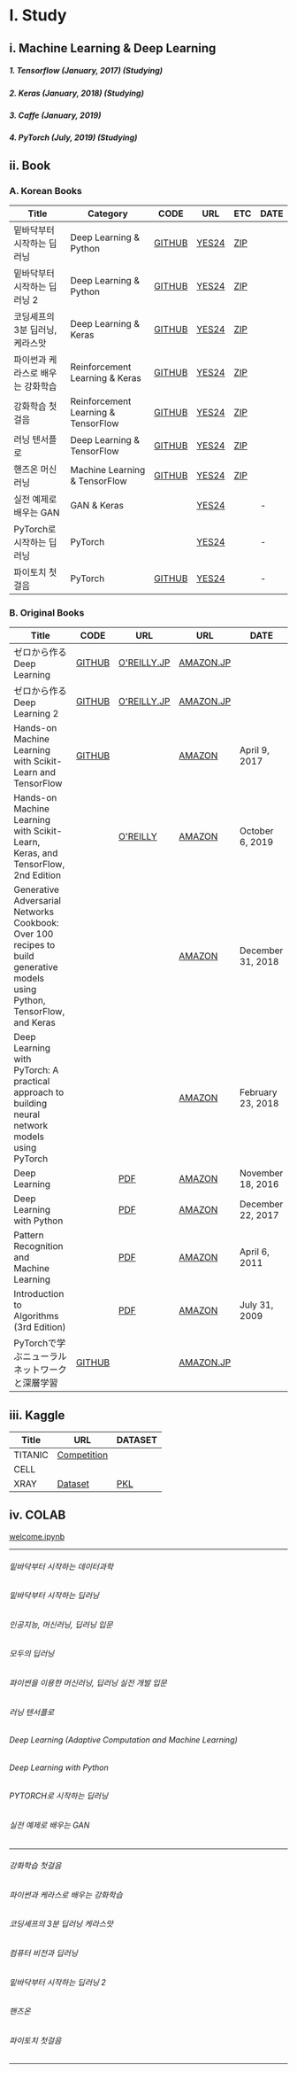 # I. Study
## i. Machine Learning & Deep Learning
##### 1. Tensorflow (January, 2017) (Studying)
##### 2. Keras (January, 2018) (Studying)
##### 3. Caffe (January, 2019)
##### 4. PyTorch (July, 2019) (Studying)

## ii. Book
### A. Korean Books
|Title|Category|CODE|URL|ETC|DATE|
|-----|--------|----|---|---|----|
|밑바닥부터 시작하는 딥러닝|Deep Learning & Python|[GITHUB](https://github.com/WegraLee/deep-learning-from-scratch)|[YES24](http://www.yes24.com/Product/Goods/34970929)|[ZIP](https://drive.google.com/file/d/1DkMiugXAae70jvCYnVezaAhjGc5g2Yqb/view?usp=sharing)|
|밑바닥부터 시작하는 딥러닝 2|Deep Learning & Python|[GITHUB](https://github.com/WegraLee/deep-learning-from-scratch-2)|[YES24](http://www.yes24.com/Product/Goods/72173703)|[ZIP](https://drive.google.com/file/d/1VwDXDrdclIkm5W4hfBUB9zU8KHOhCVU5/view?usp=sharing)|
|코딩셰프의 3분 딥러닝, 케라스맛|Deep Learning & Keras|[GITHUB](https://github.com/jskDr/keraspp)|[YES24](http://www.yes24.com/Product/Goods/57617933)|[ZIP](https://drive.google.com/file/d/1S1BkQWs7kyai_pWJEItMmNfbwmJnfwzc/view?usp=sharing)|
|파이썬과 케라스로 배우는 강화학습|Reinforcement Learning & Keras|[GITHUB](https://github.com/rlcode/reinforcement-learning-kr)|[YES24](http://www.yes24.com/Product/Goods/44136413)|[ZIP](https://drive.google.com/file/d/1L8_w-eDqG8LAmtxaxLdOXuTHkAIlLSOl/view?usp=sharing)|
|강화학습 첫걸음|Reinforcement Learning & TensorFlow|[GITHUB](https://github.com/awjuliani/DeepRL-Agents)|[YES24](http://www.yes24.com/Product/Goods/57617908)|[ZIP](https://drive.google.com/file/d/1N8cRl6st0hlpdyxOxq_nnIXzBdzmYvgv/view?usp=sharing)|
|러닝 텐서플로|Deep Learning & TensorFlow|[GITHUB]()|[YES24](http://www.yes24.com/Product/Goods/60506589)|[ZIP]()|
|핸즈온 머신러닝|Machine Learning & TensorFlow|[GITHUB](https://github.com/ageron/handson-ml)|[YES24](http://www.yes24.com/Product/Goods/59878826)|[ZIP](https://drive.google.com/file/d/1-3WQFi3vBa71cyEFSMPwPmHhiXcb1Ul9/view?usp=sharing)|
|실전 예제로 배우는 GAN|GAN & Keras||[YES24](http://www.yes24.com/Product/Goods/76640111)||-|
|PyTorch로 시작하는 딥러닝|PyTorch||[YES24](http://www.yes24.com/Product/Goods/69335909)||-|
|파이토치 첫걸음|PyTorch|[GITHUB](https://github.com/Jpub/PyTorch_firststep)|[YES24](http://www.yes24.com/Product/Goods/72307730)||-|

### B. Original Books
|Title|CODE|URL|URL|DATE|
|-----|----|---|---|----|
|ゼロから作る Deep Learning|[GITHUB](https://github.com/oreilly-japan/deep-learning-from-scratch)|[O'REILLY.JP](https://www.oreilly.co.jp/books/9784873117584/)|[AMAZON.JP](https://www.amazon.co.jp/%E3%82%BC%E3%83%AD%E3%81%8B%E3%82%89%E4%BD%9C%E3%82%8BDeep-Learning-%E2%80%95Python%E3%81%A7%E5%AD%A6%E3%81%B6%E3%83%87%E3%82%A3%E3%83%BC%E3%83%97%E3%83%A9%E3%83%BC%E3%83%8B%E3%83%B3%E3%82%B0%E3%81%AE%E7%90%86%E8%AB%96%E3%81%A8%E5%AE%9F%E8%A3%85-%E6%96%8E%E8%97%A4-%E5%BA%B7%E6%AF%85/dp/4873117585)|
|ゼロから作る Deep Learning 2|[GITHUB](https://github.com/oreilly-japan/deep-learning-from-scratch-2)|[O'REILLY.JP](https://www.oreilly.co.jp/books/9784873118369/)|[AMAZON.JP](https://www.amazon.co.jp/%E3%82%BC%E3%83%AD%E3%81%8B%E3%82%89%E4%BD%9C%E3%82%8BDeep-Learning-%E2%80%95%E8%87%AA%E7%84%B6%E8%A8%80%E8%AA%9E%E5%87%A6%E7%90%86%E7%B7%A8-%E6%96%8E%E8%97%A4-%E5%BA%B7%E6%AF%85/dp/4873118360)|
|Hands-on Machine Learning with Scikit-Learn and TensorFlow|[GITHUB](https://github.com/ageron/handson-ml)||[AMAZON](https://www.amazon.com/Hands-Machine-Learning-Scikit-Learn-TensorFlow/dp/1491962291/ref=sr_1_1?keywords=Hands-on+Machine+Learning+with+Scikit-Learn%2C+Keras%2C+and+TensorFlow%2C+2nd+Edition&qid=1564905538&s=books&sr=1-1)|April 9, 2017|
|Hands-on Machine Learning with Scikit-Learn, Keras, and TensorFlow, 2nd Edition||[O'REILLY](https://www.oreilly.com/library/view/hands-on-machine-learning/9781492032632/)|[AMAZON](https://www.amazon.com/Hands-Machine-Learning-Scikit-Learn-TensorFlow/dp/1492032646/ref=sr_1_fkmr0_1?keywords=Hands-on+Machine+Learning+with+Scikit-Learn%2C+Keras%2C+and+TensorFlow%2C+2nd+Edition&qid=1564905477&s=books&sr=1-1-fkmr0)|October 6, 2019|
|Generative Adversarial Networks Cookbook: Over 100 recipes to build generative models using Python, TensorFlow, and Keras|||[AMAZON](https://www.amazon.com/gp/product/1789139902/ref=ox_sc_act_title_1?smid=ATVPDKIKX0DER&psc=1)|December 31, 2018|
|Deep Learning with PyTorch: A practical approach to building neural network models using PyTorch|||[AMAZON](https://www.amazon.com/gp/product/1788624335/ref=ox_sc_act_title_2?smid=ATVPDKIKX0DER&psc=1)|February 23, 2018|
|Deep Learning||[PDF](https://drive.google.com/open?id=1TiGx2WRewwhWd7rcTAoAv4vlFCOMc26I)|[AMAZON](https://www.amazon.com/gp/product/0262035618/ref=ppx_yo_dt_b_asin_title_o00_s00?ie=UTF8&psc=1)|November 18, 2016|
|Deep Learning with Python||[PDF](https://drive.google.com/open?id=14JtNZVekXl3Z10olKujeIzaKIDYa-FIk)|[AMAZON](https://www.amazon.com/gp/product/1617294438/ref=ppx_yo_dt_b_asin_title_o00_s00?ie=UTF8&psc=1)|December 22, 2017|
|Pattern Recognition and Machine Learning||[PDF](https://drive.google.com/open?id=12InXmsLMa8k0pO6UTDYHuS-MXROHqKDg)|[AMAZON](https://www.amazon.com/gp/product/0387310738/ref=ox_sc_act_title_3?smid=ATVPDKIKX0DER&psc=1)|April 6, 2011|
|Introduction to Algorithms (3rd Edition)||[PDF](https://drive.google.com/open?id=12tOapOOSc2dB8_E8lNCrr8ebwJqYV1wm)|[AMAZON](https://www.amazon.com/gp/product/0262033844/ref=ox_sc_act_title_4?smid=ATVPDKIKX0DER&psc=1)|July 31, 2009|
|PyTorchで学ぶニューラルネットワークと深層学習|[GITHUB](https://github.com/lucidfrontier45/PyTorch-Book)||[AMAZON.JP](https://www.amazon.co.jp/gp/product/B078WK5CPK)||

## iii. Kaggle
|Title|URL|DATASET|
|-----|---|-------|
|TITANIC|[Competition](https://www.kaggle.com/paultimothymooney/chest-xray-pneumonia)||
|CELL|||
|XRAY|[Dataset](https://www.kaggle.com/paultimothymooney/chest-xray-pneumonia)|[PKL](https://drive.google.com/drive/folders/102q8Y446NfhLaY_P_vAZFKNOHr8hMZ5w?usp=sharing)|

## iv. COLAB
[welcome.ipynb](https://colab.research.google.com/notebooks/welcome.ipynb)

----------
###### 밑바닥부터 시작하는 데이터과학
###### 밑바닥부터 시작하는 딥러닝
###### 인공지능, 머신러닝, 딥러닝 입문
###### 모두의 딥러닝
###### 파이썬을 이용한 머신러닝, 딥러닝 실전 개발 입문
###### 러닝 텐서플로
###### Deep Learning (Adaptive Computation and Machine Learning)
###### Deep Learning with Python
###### PYTORCH로 시작하는 딥러닝
###### 실전 예제로 배우는 GAN
----------
###### 강화학습 첫걸음
###### 파이썬과 케라스로 배우는 강화학습
###### 코딩셰프의 3분 딥러닝 케라스맛
###### 컴퓨터 비전과 딥러닝
###### 밑바닥부터 시작하는 딥러닝 2
###### 핸즈온 
###### 파이토치 첫걸음
----------

